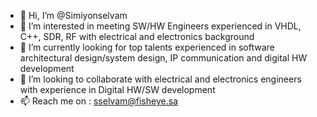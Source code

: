 - 👋 Hi, I’m @Simiyonselvam
- 👀 I’m interested in meeting SW/HW Engineers experienced in VHDL, C++, SDR, RF with electrical and electronics background
- 🌱 I’m currently looking for top talents experienced in software architectural design/system design, IP communication and digital HW development
- 💞️ I’m looking to collaborate with electrical and electronics engineers with experience in Digital HW/SW development 
- 📫 Reach me on : sselvam@fisheye.sa 

<!---
Simiyonselvam/Simiyonselvam is a ✨ special ✨ repository because its `README.md` (this file) appears on your GitHub profile.
You can click the Preview link to take a look at your changes.
--->
